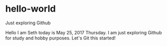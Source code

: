 # hello-world
Just exploring Github


Hello I am Seth today is May 25, 2017 Thursday. I am just exploring Github for study and hobby purposes. Let's Git this started!

